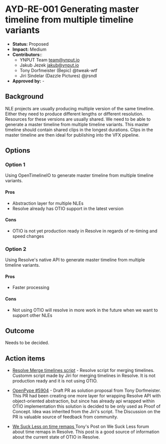 # AYD-RE-001 Generating master timeline from multiple timeline variants

- **Status:** Proposed
- **Impact:**  Medium
- **Contributors:**:
  - YNPUT Team <team@ynput.io>
  - Jakub Jezek <jakub@ynput.io>
  - Tony Dorfmeister  (Bepic) @tweak-wtf
  - Jiri Sindelar (Dazzle Pictures) @jrsndl
- **Approved by:** -

## Background

NLE projects are usually producing multiple version of the same timeline. Either they need to produce different lengths or different resolution. Resources for these versions are usually shared. We need to be able to generate a master timeline from multiple timeline variants. This master timeline should contain shared clips in the longest durations. Clips in the master timeline are then ideal for publishing into the VFX pipeline.

## Options

### Option 1

Using OpenTimelineIO to generate master timeline from multiple timeline variants.

#### Pros

- Abstraction layer for multiple NLEs
- Resolve already has OTIO support in the latest version

#### Cons

- OTIO is not yet production ready in Resolve in regards of re-timing and speed changes

### Option 2

Using Resolve's native API to generate master timeline from multiple timeline variants.

#### Pros

- Faster processing

#### Cons

- Not using OTIO will resolve in more work in the future when we want to support other NLEs


## Outcome

Needs to be decided.

## Action items
- [Resolve Merge timelines script](https://github.com/jrsndl/resolve-merge-timelines) - Resolve script for merging timelines. Customm script made by Jiri for merging timelines in Resolve. It is not production ready and it is not using OTIO.

- [OpenPype #5904](https://github.com/ynput/OpenPype/pull/5904) - Draft PR as solution proposal from Tony Dorfmeister. This PR had been creating one more layer for wrapping Resolve API with object-oriented abstraction, but since has already api wrapped within OTIO implementation this solution is decided to be only used as Proof of Concept. Idea was inherited from the Jiri's script. The Discussion on the PR is valuable source of feedback from community.

- [We Suck Less on time remaps ](https://www.steakunderwater.com/wesuckless/viewtopic.php?t=6292)
Tony's Post on We Suck Less forum about time remaps in Resolve. This post is a good source of information about the current state of OTIO in Resolve.
